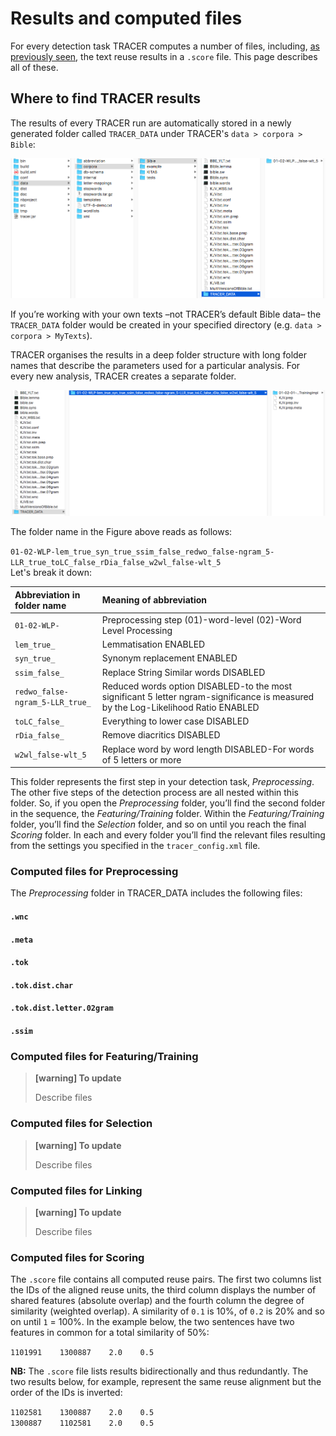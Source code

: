 # Results and computed files

For every detection task TRACER computes a number of files, including, [as previously seen](/configuration/step-5-scoring.md), the text reuse results in a `.score` file. This page describes all of these.

## Where to find TRACER results

The results of every TRACER run are automatically stored in a newly generated folder called `TRACER_DATA` under TRACER's `data > corpora > Bible`:

![folder-structure](/assets/tracer_data.png "The folder path and location of the text reuse results produced by TRACER.")

If you’re working with your own texts –not TRACER’s default Bible data– the `TRACER_DATA` folder would be created in your specified directory \(e.g. `data > corpora > MyTexts`\).

TRACER organises the results in a deep folder structure with long folder names that describe the parameters used for a particular analysis. For every new analysis, TRACER creates a separate folder.

![folder-name](/assets/tracer_data_sub.png "The folder structure within TRACER_DATA. Long folder names are used to reflect the property settings in the TRACER tracer_config.xml file. This system allows users to better locate their results, especially when running TRACER multiple times with modified parameters.")

The folder name in the Figure above reads as follows:

`01-02-WLP-lem_true_syn_true_ssim_false_redwo_false-ngram_5-LLR_true_toLC_false_rDia_false_w2wl_false-wlt_5`  
Let's break it down:

| Abbreviation in folder name | Meaning of abbreviation |
| :--- | :--- |
| `01-02-WLP-` | Preprocessing step \(01\)-word-level \(02\)-Word Level Processing |
| `lem_true_` | Lemmatisation ENABLED |
| `syn_true_` | Synonym replacement ENABLED |
| `ssim_false_` | Replace String Similar words DISABLED |
| `redwo_false-ngram_5-LLR_true_` | Reduced words option DISABLED-to the most significant 5 letter ngram-significance is measured by the Log-Likelihood Ratio ENABLED |
| `toLC_false_` | Everything to lower case DISABLED |
| `rDia_false_` | Remove diacritics DISABLED |
| `w2wl_false-wlt_5` | Replace word by word length DISABLED-For words of 5 letters or more |

This folder represents the first step in your detection task, _Preprocessing_. The other five steps of the detection process are all nested within this folder.  So, if you open the _Preprocessing_ folder, you’ll find the second folder in the sequence, the _Featuring/Training_ folder. Within the _Featuring/Training_ folder, you’ll find the _Selection_ folder, and so on until you reach the final _Scoring_ folder. In each and every folder you’ll find the relevant files resulting from the settings you specified in the `tracer_config.xml` file.


### Computed files for Preprocessing
The _Preprocessing_ folder in TRACER_DATA includes the following files:

#### `.wnc`

#### `.meta`

#### `.tok`

#### `.tok.dist.char`

#### `.tok.dist.letter.02gram`

#### `.ssim`



### Computed files for Featuring/Training

> **[warning] To update**
>
> Describe files

### Computed files for Selection

> **[warning] To update**
>
> Describe files

### Computed files for Linking

> **[warning] To update**
>
> Describe files

### Computed files for Scoring

The `.score` file contains all computed reuse pairs. The first two columns list the IDs of the aligned reuse units, the third column displays the number of shared features \(absolute overlap\) and the fourth column the degree of similarity \(weighted overlap\). A similarity of `0.1` is 10%, of `0.2` is 20% and so on until `1` = 100%. In the example below, the two sentences have two features in common for a total similarity of 50%:

`1101991    1300887    2.0    0.5`

**NB:** The `.score` file lists results bidirectionally and thus redundantly. The two results below, for example, represent the same reuse alignment but the order of the IDs is inverted:

`1102581    1300887    2.0    0.5`  
`1300887    1102581    2.0    0.5`
